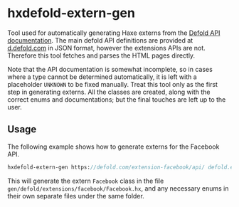# hxdefold-extern-gen

Tool used for automatically generating Haxe externs from the [Defold API documentation](https://defold.com/extension-adinfo/api/).
The main defold API definitions are provided at [d.defold.com](https://d.defold.com) in JSON format, however the extensions APIs are not.
Therefore this tool fetches and parses the HTML pages directly.

Note that the API documentation is somewhat incomplete, so in cases where a type cannot be determined automatically, it is left with a placeholder `UNKNOWN` to be fixed manually.
Treat this tool only as the first step in generating externs. All the classes are created, along with the correct enums and documentations; but the final touches are left up to the user.


## Usage

The following example shows how to generate externs for the Facebook API.

```haxe
hxdefold-extern-gen https://defold.com/extension-facebook/api/ defold.extensions.facebook Facebook gen/defold/extensions/facebook
```

This will generate the extern `Facebook` class in the file `gen/defold/extensions/facebook/Facebook.hx`, and any necessary enums in their own separate files under the same folder.


